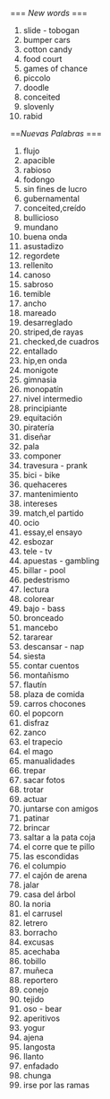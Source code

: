 === *New words* ===

1. slide - tobogan
2. bumper cars
3. cotton candy
4. food court
5. games of chance
6. piccolo
7. doodle
8. conceited
9. slovenly
10. rabid

==*Nuevas Palabras* ===

1. flujo
2. apacible
3. rabioso
4. fodongo
5. sin fines de lucro
6. gubernamental
7. conceited,creído
8. bullicioso
9. mundano
10. buena onda
11. asustadizo
12. regordete
13. rellenito
14. canoso
15. sabroso
16. temible
17. ancho
18. mareado
19. desarreglado
20. striped,de rayas
21. checked,de cuadros
22. entallado
23. hip,en onda
24. monigote
25. gimnasia
26. monopatín
27. nivel intermedio
28. principiante
29. equitación
30. piratería
31. diseñar
32. pala
33. componer
34. travesura - prank
35. bici - bike
36. quehaceres
37. mantenimiento
38. intereses
39. match,el partido
40. ocio
41. essay,el ensayo
42. esbozar
43. tele - tv
44. apuestas - gambling
45. billar - pool
46. pedestrismo
47. lectura
48. colorear
49. bajo - bass
50. bronceado
51. mancebo
52. tararear
53. descansar - nap
54. siesta
55. contar cuentos
56. montañismo
57. flautín
58. plaza de comida
59. carros chocones
60. el popcorn
61. disfraz
62. zanco
63. el trapecio
64. el mago
65. manualidades
66. trepar
67. sacar fotos
68. trotar
69. actuar
70. juntarse con amigos
71. patinar
72. brincar
73. saltar a la pata coja
74. el corre que te pillo
75. las escondidas
76. el columpio
77. el cajón de arena
78. jalar
79. casa del árbol
80. la noria
81. el carrusel
82. letrero
83. borracho
84. excusas
85. acechaba
86. tobillo
87. muñeca
88. reportero
89. conejo
90. tejido
91. oso - bear
92. aperitivos
93. yogur
94. ajena
95. langosta
96. llanto
97. enfadado
98. chunga
99. irse por las ramas
